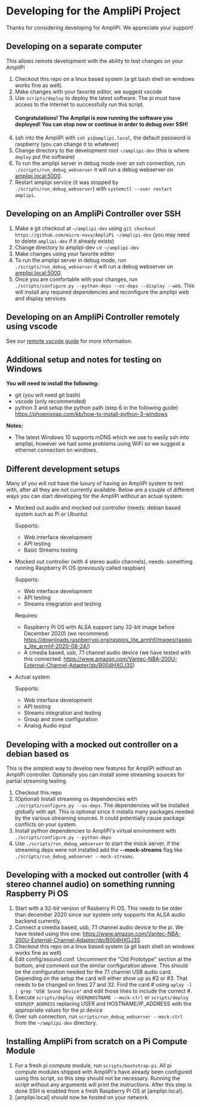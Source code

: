 # Developing for the AmpliPi Project
Thanks for considering developing for AmpliPi. We appreciate your support!

## Developing on a separate computer
This allows remote development with the ability to test changes on your AmpliPi
1. Checkout this repo on a linux based system (a git bash shell on windows works fine as well).
1. Make changes with your favorite editor, we suggest vscode
1. Use `scripts/deploy` to deploy the latest software.
   The pi must have access to the internet to successfully run this script.
   #### Congratulations! The Amplipi is now running the software you deployed! You can stop now or continue in order to debug over SSH!
1. ssh into the AmpliPi with `ssh pi@amplipi.local`, the default password is raspberry (you can change it to whatever)
1. Change directory to the development root `~/amplipi-dev` (this is where `deploy` put the software)
1. To run the amplipi server in debug mode over an ssh connection, run `./scripts/run_debug_webserver` it will run a debug webserver on [amplipi.local:5000](http://amplipi.local:5000).
1. Restart amplipi service (it was stopped by `./scripts/run_debug_webserver`) with `systemctl --user restart amplipi`.

## Developing on an AmpliPi Controller over SSH
1. Make a git checkout at `~/amplipi-dev` using `git checkout https://github.com/micro-nova/AmpliPi ~/amplipi-dev` (you may need to delete `amplipi-dev` if it already exists)
1. Change directory to amplipi-dev `cd ~/amplipi-dev`
1. Make changes using your favorite editor
1. To run the amplipi server in debug mode, run `./scripts/run_debug_webserver` it will run a debug webserver on [amplipi.local:5000](http://amplipi.local:5000).
1. Once you are comfortable with your changes, run `./scripts/configure.py --python-deps --os-deps --display --web`. This will install any required dependencies and reconfigure the amplipi web and display services.

## Developing on an AmpliPi Controller remotely using vscode

See our [remote vscode guide](docs/vscode_remote_dev.md) for more information.

## Additional setup and notes for testing on Windows

__You will need to install the following:__
- git (you will need git bash)
- vscode (only recommended)
- python 3 and setup the python path (step 6 in the following guide) https://phoenixnap.com/kb/how-to-install-python-3-windows

__Notes:__
- The latest Windows 10 supports mDNS which we use to easily ssh into amplipi, however we had some problems using WiFi so we suggest a ethernet connection on windows.

## Different development setups
Many of you will not have the luxury of having an AmpliPi system to test with, after all they are not currently available.
Below are a couple of different ways you can start developing for the AmpliPi without an actual system:
* Mocked out audio and mocked out controller (needs: debian based system such as Pi or Ubuntu)

  Supports:
  * Web interface development
  * API testing
  * Basic Streams testing

* Mocked out controller (with 4 stereo audio channels), needs: something running Raspberry Pi OS (previously called raspbian)

  Supports:
  * Web interface development
  * API testing
  * Streams integration and testing

  Requires:
  * Raspberry Pi OS with ALSA support (any 32-bit image before December 2020) (we recommend: https://downloads.raspberrypi.org/raspios_lite_armhf/images/raspios_lite_armhf-2020-08-24/)
  * A cmedia based, usb, 7.1 channel audio device (we have tested with this connected: https://www.amazon.com/Vantec-NBA-200U-External-Channel-Adapter/dp/B004HXGJ3S)

* Actual system

  Supports:
  * Web interface development
  * API testing
  * Streams integration and testing
  * Group and zone configuration
  * Analog Audio input

## Developing with a mocked out controller on a debian based os
This is the simplest way to develop new features for AmpliPi without an AmpliPi controller.
Optionally you can install some streaming sources for partial streaming testing.
1. Checkout this repo
1. (Optional) Install streaming os dependencies with `./scripts/configure.py --os-deps`.
The dependencies will be installed globally with apt.
This is optional since it installs many packages needed by the various streaming sources.
It could potentially cause package conflicts on your system.
1. Install python dependencies to AmpliPi's virtual environment with `./scripts/configure.py --python-deps`
1. Use ```./scripts/run_debug_webserver``` to start the mock server, if the streaming deps were not installed add the **--mock-streams** flag like ```./scripts/run_debug_webserver --mock-streams```.

## Developing with a mocked out controller (with 4 stereo channel audio) on something running Raspberry Pi OS
1. Start with a 32-bit version of Rasberry Pi OS. This needs to be older than december 2020 since our system only supports the ALSA audio backend currently.
1. Connect a cmedia based, usb, 7.1 channel audio device to the pi. We have tested using this one: https://www.amazon.com/Vantec-NBA-200U-External-Channel-Adapter/dp/B004HXGJ3S
1. Checkout this repo on a linux based system (a git bash shell on windows works fine as well)
1. Edit config/asound.conf. Uncomment the "Old Prototype" section at the bottom, and comment out the similar configuration above. This should be the configuration needed for the 7.1 channel USB audio card. Depending on the setup the card will either show up as #2 or #3. That needs to be changed on lines 27 and 32. Find the card # using ```aplay -l | grep "USB Sound Device"``` and edit those lines to include the correct #.
1. Execute ```scripts/deploy USER@HOSTNAME --mock-ctrl``` or ```scripts/deploy USER@IP_ADDRESS``` replacing USER and HOSTNAME/IP_ADDRESS with the appropriate values for the pi device
1. Over ssh connection, run ```scripts/run_debug_webserver --mock-ctrl``` from the ```~/amplipi-dev``` directory.

## Installing AmpliPi from scratch on a Pi Compute Module
1. For a fresh pi compute module, run `scripts/bootstrap-pi`.
   All pi compute modules shipped with AmpliPi's have already been configured using this script,
   so this step should not be necessary.
   Running the script without any arguments will print the instructions.
   After this step is done SSH is enabled from a fresh Raspberry Pi OS at [amplipi.local].
1. [amplipi.local] should now be hosted on your network.
